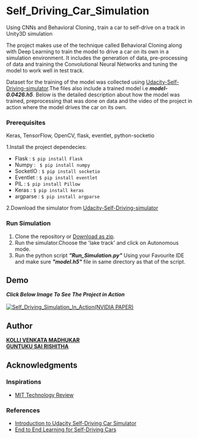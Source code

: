 # Self_Driving_Car_Simulation
Using CNNs and Behavioral Cloning , train a car to self-drive on a track in Unity3D simulation

The project makes use of the technique called Behavioral
Cloning along with Deep Learning to train the model to drive a car on its own in a simulation
environment. It includes the generation of data, pre-processing of data and training the Convolutional
Neural Networks and tuning the model to work well in test track.

 Dataset for the training of the model was collected using [Udacity-Self-Driving-simulator](https://github.com/udacity/self-driving-car-sim).The files also include a trained model i.e **_model-0.0426.h5_**. Below is the detailed description about how the model was trained, preprocessing that was done on data and the video of the project in action where the model drives the car on its own.
 
 ### Prerequisites
 Keras, TensorFlow, OpenCV, flask, eventlet, python-socketio
 
1.Install the project dependecies:
- Flask : ```$ pip install Flask```
- Numpy : ``` $ pip install numpy```
- SocketIO : ```$ pip install socketio``` 
- Eventlet : ```$ pip install eventlet```
- PIL : ```$ pip install Pillow```
- Keras : ```$ pip install keras```
- argparse : ```$ pip install argparse```

2.Download the simulator from [Udacity-Self-Driving-simulator](https://github.com/udacity/self-driving-car-sim#avaliable-game-builds-precompiled-builds-of-the-simulator)

### Run Simulation
1. Clone the repository or [Download as zip](https://github.com/venkma/Self_Driving_Car_Simulation.git).<br>
2. Run the simulator.Choose the 'lake track' and click on Autonomous mode.<br>
3. Run the python script **_"Run_Simulation.py"_** Using your Favourite IDE and make sure **_"model.h5"_** file in same directory as that of the script.


## Demo

**_Click Below Image To See The Project in Action_**<br><br>
[![Self_Driving_Simulation_In_Action(NVIDIA PAPER)](https://github.com/venkma/MachineLearning-Fundamentals/blob/master/sc.png)](https://www.youtube.com/watch?v=yifmgYiCRBc&feature=youtu.be)

## Author

**[KOLLI VENKATA MADHUKAR ](https://www.linkedin.com/in/madhukar-kolli-2a512916b/)**<br>
**[GUNTUKU SAI RISHITHA ](https://www.linkedin.com/in/sai-rishitha-guntuku-441046194/)**


## Acknowledgments
### Inspirations 
- [MIT Technology Review](https://www.technologyreview.com/s/609503/the-open-source-driving-simulator-that-trains-autonomous-vehicles/)

### References
- [Introduction to Udacity Self-Driving Car Simulator](https://towardsdatascience.com/introduction-to-udacity-self-driving-car-simulator-4d78198d301d)
- [End to End Learning for Self-Driving Cars](https://images.nvidia.com/content/tegra/automotive/images/2016/solutions/pdf/end-to-end-dl-using-px.pdf)
